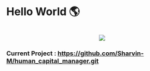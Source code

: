 
<h1 align="center" style="display: inline-block">Hello World 🌎</h1>


<!--tech stack icons-->
<p align="center">
  <a href="https://skillicons.dev">
    <img src="https://skillicons.dev/icons?i=cpp,python,html,js,git,postgresql,aws,linux" />
  </a>
</p>

### Current Project : https://github.com/Sharvin-M/human_capital_manager.git 

